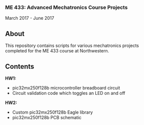 ### ME 433: Advanced Mechatronics Course Projects
March 2017 - June 2017

## About
This repository contains scripts for various mechatronics projects completed for the ME 433 course at Northwestern.

## Contents
<b>HW1:</b><br>
* pic32mx250f128b microcontroller breadboard circuit<br>
* Circuit validation code which toggles an LED on and off

<b>HW2:</b><br>
* Custom pic32mx250f128b Eagle library
* pic32mx250f128b PCB schematic
